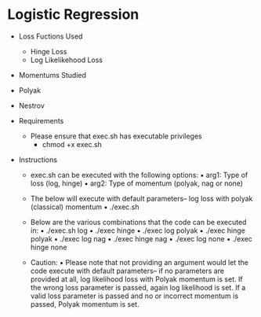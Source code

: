 # Logistic Regression

- Loss Fuctions Used
  - Hinge Loss
  - Log Likelikehood Loss

- Momentums Studied
 - Polyak
 - Nestrov

- Requirements
  - Please ensure that exec.sh has executable privileges
    - chmod +x exec.sh
    
- Instructions
  - exec.sh can be executed with the following options:
     ▪	arg1: Type of loss (log, hinge)
     ▪	arg2: Type of momentum (polyak, nag or none)
  - The below will execute with default parameters– log loss with polyak (classical) momentum
    ▪	./exec.sh

  - Below are the various combinations that the code can be executed in:
    ▪	./exec.sh log
    ▪	./exec hinge
    ▪	./exec log polyak
    ▪	./exec hinge polyak
    ▪	./exec log nag
    ▪	./exec hinge nag
    ▪	./exec log none
    ▪	./exec hinge none
  
  - Caution:
    ▪	Please note that not providing an argument would let the code execute with default parameters– if no parameters are provided at all,
    log likelihood loss with Polyak momentum is set. If the wrong loss parameter is passed, again log likelihood is set. If a valid loss parameter is passed and no or incorrect momentum is passed, Polyak momentum is set.
